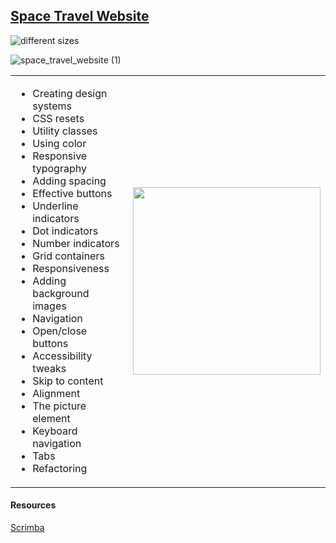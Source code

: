 ## [Space Travel Website](https://frontendella.github.io/Space-Travel-Website/)

![different sizes](https://user-images.githubusercontent.com/82247833/230748446-12d63c58-dba7-43d5-8c68-a8c0e6e55995.png)

![space_travel_website (1)](https://user-images.githubusercontent.com/82247833/230747943-283c331d-eb47-4844-b8a3-a27157ef518a.gif)

<table align="center">
  <tr>
    <td>
      <ul>
        <li>Creating design systems</li>
        <li>CSS resets</li>
        <li>Utility classes</li>
        <li>Using color</li>
        <li>Responsive typography</li>
        <li>Adding spacing</li>
        <li>Effective buttons</li>
        <li>Underline indicators</li>
        <li>Dot indicators</li>
        <li>Number indicators</li>
        <li>Grid containers</li>
        <li>Responsiveness</li>
         <li>Adding background images</li>
        <li>Navigation</li>
        <li>Open/close buttons</li>
        <li>Accessibility tweaks</li>
         <li>Skip to content</li>
        <li>Alignment</li>
        <li>The picture element</li>
        <li>Keyboard navigation</li>
        <li>Tabs</li>
        <li>Refactoring</li>
      </ul>
    </td>
    <td>
      <img src="https://user-images.githubusercontent.com/82247833/230747955-5039464c-2c9e-4867-828f-743bafe17eaf.gif" align="right" width="300">
    </td>
  </tr>
</table>




#### Resources
[Scrimba](https://scrimba.com/learn/spacetravel)
